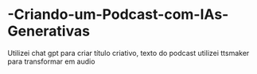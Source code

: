 # -Criando-um-Podcast-com-IAs-Generativas
Utilizei chat gpt para criar título criativo, texto do podcast
utilizei ttsmaker para transformar em audio
